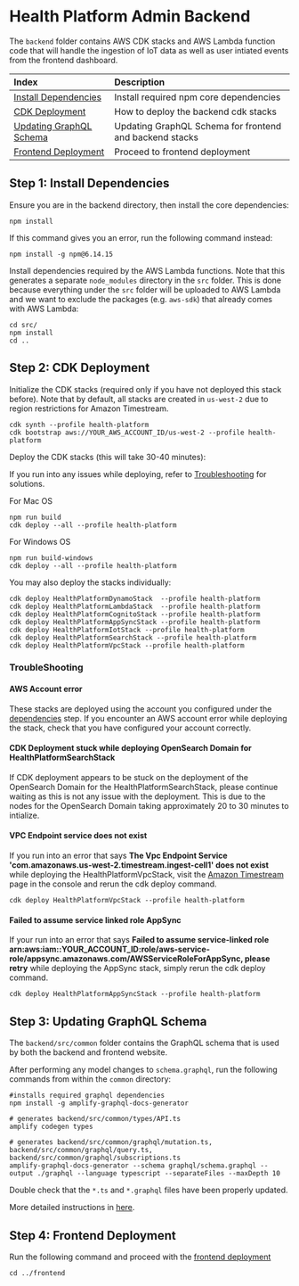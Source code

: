 # Health Platform Admin Backend

The `backend` folder contains AWS CDK stacks and AWS Lambda function code that will handle the ingestion of IoT data as well as user intiated events from the frontend dashboard.

| Index                                                      | Description                                               |
|:-----------------------------------------------------------|:----------------------------------------------------------| 
| [Install Dependencies](#step-1-install-dependencies)       | Install required npm core dependencies                    |
| [CDK Deployment](#step-2-cdk-deployment)                   | How to deploy the backend cdk stacks                      |
| [Updating GraphQL Schema](#step-3-updating-graphql-schema) | Updating GraphQL Schema for frontend and backend stacks   |
| [Frontend Deployment](#step-4-frontend-deployment)         | Proceed to frontend deployment                            |

## Step 1: Install Dependencies
Ensure you are in the backend directory, then install the core dependencies:
```
npm install
```

If this command gives you an error, run the following command instead:
```
npm install -g npm@6.14.15
```

Install dependencies required by the AWS Lambda functions. Note that this generates a separate `node_modules` directory in the `src` folder. This is done because everything under the `src` folder will be uploaded to AWS Lambda and we want to exclude the packages (e.g. `aws-sdk`) that already comes with AWS Lambda:
```
cd src/
npm install
cd ..
```

## Step 2: CDK Deployment
Initialize the CDK stacks (required only if you have not deployed this stack before). Note that by default, all stacks are created in `us-west-2` due to region restrictions for Amazon Timestream.
```
cdk synth --profile health-platform
cdk bootstrap aws://YOUR_AWS_ACCOUNT_ID/us-west-2 --profile health-platform
```

Deploy the CDK stacks (this will take 30-40 minutes):

If you run into any issues while deploying, refer to [Troubleshooting](#troubleshooting) for solutions.

For Mac OS
```
npm run build
cdk deploy --all --profile health-platform
```

For Windows OS
```
npm run build-windows
cdk deploy --all --profile health-platform
```

You may also deploy the stacks individually:
```
cdk deploy HealthPlatformDynamoStack  --profile health-platform
cdk deploy HealthPlatformLambdaStack  --profile health-platform
cdk deploy HealthPlatformCognitoStack --profile health-platform
cdk deploy HealthPlatformAppSyncStack --profile health-platform
cdk deploy HealthPlatformIotStack --profile health-platform
cdk deploy HealthPlatformSearchStack --profile health-platform
cdk deploy HealthPlatformVpcStack --profile health-platform
```
### TroubleShooting

#### AWS Account error

These stacks are deployed using the account you configured under the [dependencies](../README.md#dependencies) step. If you encounter an AWS account error while deploying the stack, check that you have configured your account correctly.

#### CDK Deployment stuck while deploying OpenSearch Domain for HealthPlatformSearchStack

If CDK deployment appears to be stuck on the deployment of the OpenSearch Domain for the HealthPlatformSearchStack, please continue waiting as this is not any issue with the deployment. This is due to the nodes for the OpenSearch Domain taking approximately 20 to 30 minutes to intialize.

#### VPC Endpoint service does not exist

If you run into an error that says **The Vpc Endpoint Service 'com.amazonaws.us-west-2.timestream.ingest-cell1' does not exist** while deploying the HealthPlatformVpcStack, visit the [Amazon Timestream](https://us-west-2.console.aws.amazon.com/timestream/home?region=us-west-2#databases) page in the console and rerun the cdk deploy command.
```
cdk deploy HealthPlatformVpcStack --profile health-platform
```

#### Failed to assume service linked role AppSync

If your run into an error that says **Failed to assume service-linked role arn:aws:iam::YOUR_ACCOUNT_ID:role/aws-service-role/appsync.amazonaws.com/AWSServiceRoleForAppSync, please retry** while deploying the AppSync stack, simply rerun the cdk deploy command.
```
cdk deploy HealthPlatformAppSyncStack --profile health-platform
```

## Step 3: Updating GraphQL Schema

The `backend/src/common` folder contains the GraphQL schema that is used by both the backend and frontend website.

After performing any model changes to `schema.graphql`, run the following commands from within the `common` directory:
```
#installs required graphql dependencies
npm install -g amplify-graphql-docs-generator

# generates backend/src/common/types/API.ts
amplify codegen types

# generates backend/src/common/graphql/mutation.ts, backend/src/common/graphql/query.ts, backend/src/common/graphql/subscriptions.ts
amplify-graphql-docs-generator --schema graphql/schema.graphql --output ./graphql --language typescript --separateFiles --maxDepth 10
```

Double check that the `*.ts` and `*.graphql` files have been properly updated.

More detailed instructions in [here](src/common/README.md).

## Step 4: Frontend Deployment
Run the following command and proceed with the [frontend deployment](../frontend/README.md)
```
cd ../frontend
```
